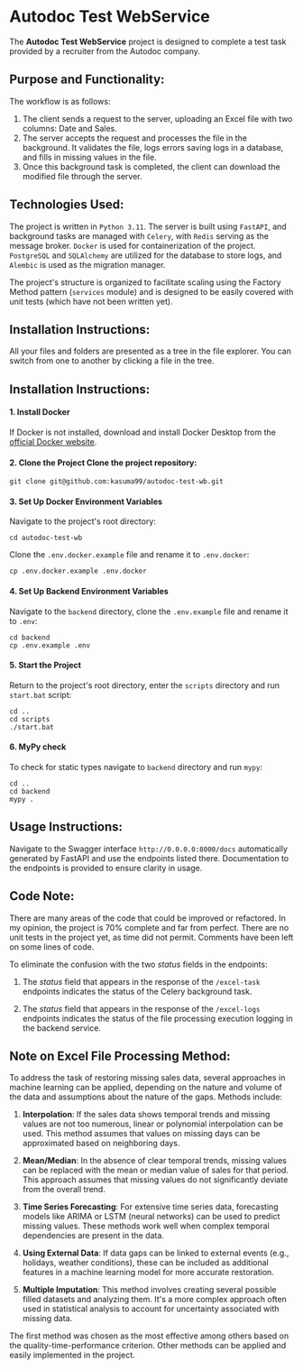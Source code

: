 # Autodoc Test WebService

The **Autodoc Test WebService** project is designed to complete a test task provided by a recruiter from the Autodoc company.


## Purpose and Functionality:

The workflow is as follows: 
1. The client sends a request to the server, uploading an Excel file with two columns: Date and Sales. 
2. The server accepts the request and processes the file in the background. It validates the file, logs errors saving logs in a database, and fills in missing values in the file. 
3. Once this background task is completed, the client can download the modified file through the server.

## Technologies Used:

The project is written in `Python 3.11`. The server is built using `FastAPI`, and background tasks are managed with `Celery`, with `Redis` serving as the message broker. `Docker` is used for containerization of the project. `PostgreSQL` and `SQLAlchemy` are utilized for the database to store logs, and `Alembic` is used as the migration manager. 

The project's structure is organized to facilitate scaling using the Factory Method pattern (`services` module) and is designed to be easily covered with unit tests (which have not been written yet).

## Installation Instructions:

All your files and folders are presented as a tree in the file explorer. You can switch from one to another by clicking a file in the tree.

## Installation Instructions:

#### 1. Install Docker

If Docker is not installed, download and install Docker Desktop from the [official Docker website](https://www.docker.com/products/docker-desktop).

#### 2. Clone the Project Clone the project repository:

    git clone git@github.com:kasuma99/autodoc-test-wb.git

#### 3. Set Up Docker Environment Variables

Navigate to the project's root directory:

    cd autodoc-test-wb
    
   Clone the `.env.docker.example` file and rename it to `.env.docker`:

    cp .env.docker.example .env.docker  

#### 4. Set Up Backend Environment Variables

Navigate to the `backend` directory, clone the `.env.example` file and rename it to `.env`:

    cd backend
    cp .env.example .env

#### 5. Start the Project
Return to the project's root directory, enter the `scripts` directory and run `start.bat` script:

    cd ..
    cd scripts
    ./start.bat

#### 6. MyPy check
To check for static types navigate to `backend` directory and run `mypy`:

    cd ..
    cd backend
    mypy .

## Usage Instructions:

Navigate to the Swagger interface `http://0.0.0.0:8000/docs` automatically generated by FastAPI and use the endpoints listed there. Documentation to the endpoints is provided to ensure clarity in usage.


## Code Note:

There are many areas of the code that could be improved or refactored. In my opinion, the project is 70% complete and far from perfect. There are no unit tests in the project yet, as time did not permit. Comments have been left on some lines of code.

To eliminate the confusion with the two *status* fields in the endpoints:

1. The *status* field that appears in the response of the `/excel-task` endpoints indicates the status of the Celery background task.

2. The *status* field that appears in the response of the `/excel-logs` endpoints indicates the status of the file processing execution logging in the backend service.

## Note on Excel File Processing Method:

To address the task of restoring missing sales data, several approaches in machine learning can be applied, depending on the nature and volume of the data and assumptions about the nature of the gaps. Methods include:

1.  **Interpolation**: If the sales data shows temporal trends and missing values are not too numerous, linear or polynomial interpolation can be used. This method assumes that values on missing days can be approximated based on neighboring days.
    
2.  **Mean/Median**: In the absence of clear temporal trends, missing values can be replaced with the mean or median value of sales for that period. This approach assumes that missing values do not significantly deviate from the overall trend.
    
3.  **Time Series Forecasting**: For extensive time series data, forecasting models like ARIMA or LSTM (neural networks) can be used to predict missing values. These methods work well when complex temporal dependencies are present in the data.
    
4.  **Using External Data**: If data gaps can be linked to external events (e.g., holidays, weather conditions), these can be included as additional features in a machine learning model for more accurate restoration.
    
5.  **Multiple Imputation**: This method involves creating several possible filled datasets and analyzing them. It's a more complex approach often used in statistical analysis to account for uncertainty associated with missing data.
    

The first method was chosen as the most effective among others based on the quality-time-performance criterion. Other methods can be applied and easily implemented in the project.
